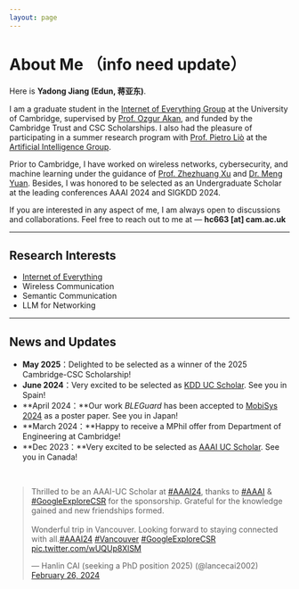 ```yaml
---
layout: page
---
```


# About Me （info need update）

Here is **Yadong Jiang (Edun, 蒋亚东)**.<br>

I am a graduate student in the [Internet of Everything Group](https://ioe.eng.cam.ac.uk/) at the University of Cambridge, supervised by [Prof. Ozgur Akan](https://ioe.eng.cam.ac.uk/directory/akan), and funded by the Cambridge Trust and CSC Scholarships. I also had the pleasure of participating in a summer research program with [Prof. Pietro Liò](https://www.cl.cam.ac.uk/~pl219/) at the [Artificial Intelligence Group](https://www.cl.cam.ac.uk/research/ai/).

Prior to Cambridge, I have worked on wireless networks, cybersecurity, and machine learning under the guidance of [Prof. Zhezhuang Xu](https://scholar.google.com.hk/citations?user=iZ7LQRkAAAAJ&hl=zh-CN) and [Dr. Meng Yuan](https://myuan27.github.io/). Besides, I was honored to be selected as an Undergraduate Scholar at the leading conferences AAAI 2024 and SIGKDD 2024.

If you are interested in any aspect of me, I am always open to discussions and collaborations. Feel free to reach out to me at — **hc663 [at] cam.ac.uk**

---

## Research Interests

- [Internet of Everything](https://scholar.google.com/citations?view_op=search_authors&hl=zh-CN&mauthors=label:internet_of_everything)
- Wireless Communication
- Semantic Communication
- LLM for Networking

---

## News and Updates

- **May 2025**：Delighted to be selected as a winner of the 2025 Cambridge-CSC Scholarship!
- **June 2024**：Very excited to be selected as [KDD UC Scholar](https://kdd2024.kdd.org/undergraduate-consortium/). See you in Spain!
- **April 2024：**Our work *BLEGuard* has been accepted to [MobiSys 2024](https://www.sigmobile.org/mobisys/2024/) as a poster paper. See you in Japan!
- **March 2024：**Happy to receive a MPhil offer from Department of Engineering at Cambridge!
- **Dec 2023：**Very excited to be selected as [AAAI UC Scholar](https://aaai.org/aaai-conference/undergraduate-consortium-program/). See you in Canada!

<br>

<blockquote class="twitter-tweet"><p lang="en" dir="ltr">Thrilled to be an AAAI-UC Scholar at <a href="https://twitter.com/hashtag/AAAI24?src=hash&amp;ref_src=twsrc%5Etfw">#AAAI24</a>, thanks to <a href="https://twitter.com/hashtag/AAAI?src=hash&amp;ref_src=twsrc%5Etfw">#AAAI</a> &amp; <a href="https://twitter.com/hashtag/GoogleExploreCSR?src=hash&amp;ref_src=twsrc%5Etfw">#GoogleExploreCSR</a> for the sponsorship. Grateful for the knowledge gained and new friendships formed.<br><br>Wonderful trip in Vancouver. Looking forward to staying connected with all.<a href="https://twitter.com/hashtag/AAAI24?src=hash&amp;ref_src=twsrc%5Etfw">#AAAI24</a> <a href="https://twitter.com/hashtag/Vancouver?src=hash&amp;ref_src=twsrc%5Etfw">#Vancouver</a> <a href="https://twitter.com/hashtag/GoogleExploreCSR?src=hash&amp;ref_src=twsrc%5Etfw">#GoogleExploreCSR</a> <a href="https://t.co/wUQUp8XlSM">pic.twitter.com/wUQUp8XlSM</a></p>&mdash; Hanlin CAI (seeking a PhD position 2025) (@lancecai2002) <a href="https://twitter.com/lancecai2002/status/1762210025173344260?ref_src=twsrc%5Etfw">February 26, 2024</a></blockquote> <script async src="https://platform.twitter.com/widgets.js" charset="utf-8"></script>

